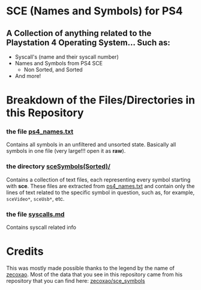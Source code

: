 # SCE (Names and Symbols) for PS4
## A Collection of anything related to the Playstation 4 Operating System... Such as:
- Syscall's (name and their syscall number)
- Names and Symbols from PS4 SCE
  - Non Sorted, and Sorted
- And more!

# Breakdown of the Files/Directories in this Repository
### the file [ps4_names.txt](/ps4_names.txt)
Contains all symbols in an unfiltered and unsorted state. Basically all symbols in one file (very large!!! open it as **raw**).

### the directory [sceSymbols(Sorted)/](/sceSymbols(Sorted)/)
Contains a collection of text files, each representing every symbol starting with **sce**. These files are extracted from [ps4_names.txt](/ps4_names.txt) and contain only the lines of text related to the specific symbol in question, such as, for example, `sceVideo*`, `sceUsb*`, etc.

### the file [syscalls.md](/syscalls.md)
Contains syscall related info


# Credits
This was mostly made possible thanks to the legend by the name of [zecoxao](https://github.com/zecoxao). Most of the data that you see in this repository came from his repository that you can find here: [zecoxao/sce_symbols](https://github.com/zecoxao/sce_symbols)
